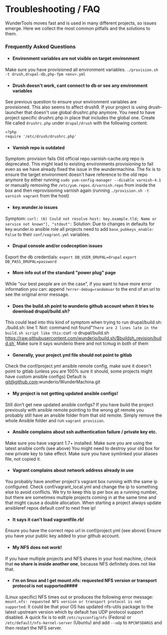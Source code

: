 # Troubleshooting / FAQ

WunderTools moves fast and is used in many different projects, so issues emerge. Here we collect the most common pitfalls and the solutions to them.

### Frequently Asked Questions ###


* #### Environment variables are not visible on target environment ####
Make sure you have provisioned all environment variables.
`./provision.sh -t drush,drupal-db,php-fpm <env>.yml`

* #### Drush doesn't work, cant connect to db or see any environment variables ####
See previous question to ensure your environment variables are provisioned. This also seems to affect drush9.
If your project is using drush-launcher that doesn't use global drushrc.php anymore. You need to have project specific drushrc.php in place that includes the global one.
Create file called `drushrc.php` under `drupal/drush` with the following content:
```
<?php
require '/etc/drush/drushrc.php'
```

* #### Varnish repo is outdated ####
Symptom: provision fails
Old official repo.varnish-cache.org repo is deprecated. This might lead to existing environments provisioning to fail even as we have already fixed the issue in the wundermachina. The fix is to ensure the target environment doesn't have reference to the old repo anymore by either running `sudo yum-config-manager --disable varnish-4.1` or manually removing the `/etc/yum.repos.d/varnish.repo` from inside the box and then reprovisioning varnish again (running `./provision.sh -t varnish vagrant` from the host)


* #### key.wunder.io issues ####
Symptom: `curl: (6) Could not resolve host: key.example.tld; Name or service not known"], "stdout":`
Solution: Due to changes in defaults for key.wunder.io ansible role all projects need to add `base_pubkeys_enable: False` to their `conf/vagrant.yml` variables.

* #### Drupal console and/or codeception issues ####
Export the db credentials:
`export DB_USER_DRUPAL=drupal`
`export DB_PASS_DRUPAL=password`

* #### More info out of the standard "power plug" page ####
While "our best people are on the case", if you want to have more error information you can:  append `?error-debug=randomvar` to the end of an url to see the original error message.

* #### Does the build.sh point to wunderio github account when it tries to download drupal/build.sh? ####
This could lead into this kind of symptom when trying to run drupal/build.sh: ./build.sh: line 1: Not: command not found"`
There are 2 lines late in the build.sh script like this:
`curl -o drupal/build.sh https://raw.githubusercontent.com/wunderio/build.sh/$buildsh_revision/build.sh`
Make sure it says wunderio there and not tcmug in both of them

* #### Generally, your project.yml file should not point to gitlab ####
Check the conf/project.yml ansible remote config, make sure it doesn't point to gitlab (unless you are 100% sure it should, some projects might have custom ansible configs) Default is git@github.com:wunderio/WunderMachina.git

* #### My project is not getting updated ansible configs! ####
Still don’t get new updated ansible configs? If you have build the project previously with ansible remote pointing to the wrong git remote you probably still have an ansible folder from that old remote. Simply remove the whole Ansible folder and run `vagrant provision`.

* #### Ansible complains about ssh authentication failure / private key etc. ####
Make sure you have vagrant 1.7+ installed.
Make sure you are using the latest ansible confs (see above)
You might need to destroy your old box for new private key to take effect.
Make sure you have symlinked your aliases file, not copied it.

* #### Vagrant complains about network address already in use ####
You probably have another project's vagrant box running with the same ip configured. Check conf/vagrant_local.yml and change the ip to something else to avoid conflicts.
We try to keep this ip per box as a running number, but there are sometimes multiple projects coming in at the same time and that might cause a double allocation.
When starting a project always update ansibleref repos default conf to next free ip!

* #### It says it can't load vagrantfile.rb! ####
Ensure you have the correct repo url in conf/project.yml (see above)
Ensure you have your public key added to your github account.

* #### My NFS does not work! ####
If you have multiple projects and NFS shares in your host machine, check that **no share is inside another one**, because NFS definitely does not like that.

* #### I'm on linux and I get mount.nfs: requested NFS version or transport protocol is not supported####
(Linux specific) NFS times out or produces the following error message: `mount.nfs: requested NFS version or transport protocol is not supported`:
It could be that your OS has updated nfs-utils package to the latest upstream version which by default has UDP protocol support disabled. A quick fix is to edit `/etc/sysconfig/nfs` (Fedora) or `/etc/default/nfs-kernel-server` (Ubuntu) and add `--udp` to `RPCNFSDARGS` and then restart the NFS server.
